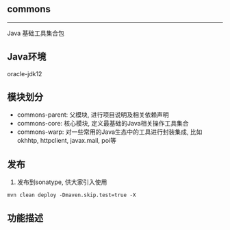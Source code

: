 ## commons
------
Java 基础工具集合包

## Java环境
oracle-jdk12

## 模块划分

  * commons-parent: 父模块, 进行项目说明及相关依赖声明
  * commons-core: 核心模块, 定义最基础的Java相关操作工具集合
  * commons-warp: 对一些常用的Java生态中的工具进行封装集成, 比如okhhtp, httpclient, javax.mail, poi等

## 发布

1. 发布到sonatype, 供大家引入使用
```
mvn clean deploy -Dmaven.skip.test=true -X
```

## 功能描述

